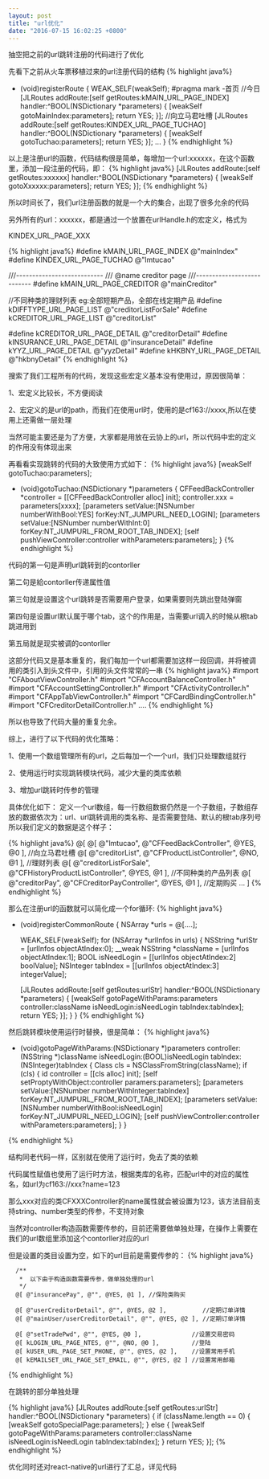 ```yaml
---
layout: post
title: "url优化"
date: "2016-07-15 16:02:25 +0800"
---
```

抽空把之前的url跳转注册的代码进行了优化

先看下之前从火车票移植过来的url注册代码的结构
{% highlight java%}
- (void)registerRoute
{
  WEAK_SELF(weakSelf);
#pragma mark -首页
    //今日
    [JLRoutes addRoute:[self getRoutes:kMAIN_URL_PAGE_INDEX]
               handler:^BOOL(NSDictionary *parameters) {
                   [weakSelf gotoMainIndex:parameters];
                   return YES;
               }];
    //向立马君吐槽
    [JLRoutes addRoute:[self getRoutes:KINDEX_URL_PAGE_TUCHAO]
               handler:^BOOL(NSDictionary *parameters) {
                    [weakSelf gotoTuchao:parameters];
                    return YES;
              }];
    ...
}
{% endhighlight %}

以上是注册url的函数，代码结构很是简单，每增加一个url:xxxxxx，在这个函数里，添加一段注册的代码，即：
{% highlight java%}
[JLRoutes addRoute:[self getRoutes:xxxxxx]
           handler:^BOOL(NSDictionary *parameters) {
                [weakSelf gotoXxxxxx:parameters];
                return YES;
          }];
{% endhighlight %}

所以时间长了，我们url注册函数的就是一个大的集合，出现了很多允余的代码

另外所有的url：xxxxxx，都是通过一个放置在urlHandle.h的宏定义，格式为

KINDEX_URL_PAGE_XXX

{% highlight java%}
  #define kMAIN_URL_PAGE_INDEX @"mainIndex"
  #define KINDEX_URL_PAGE_TUCHAO @"lmtucao"

  ///---------------------------
  /// @name creditor page
  ///---------------------------
  #define kMAIN_URL_PAGE_CREDITOR @"mainCreditor"

  //不同种类的理财列表 eg:全部短期产品，全部在线定期产品
  #define kDIFFTYPE_URL_PAGE_LIST @"creditorListForSale"
  #define kCREDITOR_URL_PAGE_LIST @"creditorList"

  #define kCREDITOR_URL_PAGE_DETAIL @"creditorDetail"
  #define kINSURANCE_URL_PAGE_DETAIL @"insuranceDetail"
  #define kYYZ_URL_PAGE_DETAIL @"yyzDetail"
  #define kHKBNY_URL_PAGE_DETAIL @"hkbnyDetail"
{% endhighlight %}

搜索了我们工程所有的代码，发现这些宏定义基本没有使用过，原因很简单：

1、宏定义比较长，不方便阅读

2、宏定义的是url的path，而我们在使用url时，使用的是cf163://xxxx,所以在使用上还需做一层处理

当然可能主要还是为了方便，大家都是用放在云协上的url，所以代码中宏的定义的作用没有体现出来

再看看实现跳转的代码的大致使用方式如下：
{% highlight java%}
  [weakSelf gotoTuchao:parameters];

- (void)gotoTuchao:(NSDictionary *)parameters
{
    CFFeedBackController *controller = [[CFFeedBackController alloc] init];
    controller.xxx = parameters[xxxx];
    [parameters setValue:[NSNumber numberWithBool:YES] forKey:NT_JUMPURL_NEED_LOGIN];
    [parameters setValue:[NSNumber numberWithInt:0] forKey:NT_JUMPURL_FROM_ROOT_TAB_INDEX];
    [self pushViewController:controller withParameters:parameters];
}
{% endhighlight %}

代码的第一句是声明url跳转到的contorller

第二句是給contorller传递属性值

第三句就是设置这个url跳转是否需要用户登录，如果需要则先跳出登陆弹窗

第四句是设置url默认属于哪个tab，这个的作用是，当需要url调入的时候从根tab跳进用到

第五局就是现实被调的contorller

这部分代码又是基本重复的，我们每加一个url都需要加这样一段回调，并将被调用的类引入到头文件中，引用的头文件常常的一串
{% highlight java%}
#import "CFAboutViewController.h"
#import "CFAccountBalanceController.h"
#import "CFAccountSettingController.h"
#import "CFActivityController.h"
#import "CFAppTabViewController.h"
#import "CFCardBindingController.h"
#import "CFCreditorDetailController.h"
....
{% endhighlight %}

所以也导致了代码大量的重复允余。

综上，进行了以下代码的优化策略：

1、使用一个数组管理所有的url，之后每加一个一个url，我们只处理数组就行

2、使用运行时实现跳转模块代码，减少大量的类库依赖

3、增加url跳转时传参的管理

具体优化如下：
定义一个url数组，每一行数组数据仍然是一个子数组，子数组存放的数据依次为：url、url跳转调用的类名称、是否需要登陆、默认的根tab序列号
所以我们定义的数据是这个样子：

{% highlight java%}
  @[
      @[ @"lmtucao", @"CFFeedBackController", @YES, @0 ],                       //向立马君吐槽
      @[ @"creditorList", @"CFProductListController", @NO, @1 ],                //理财列表
      @[ @"creditorListForSale", @"CFHistoryProductListController", @YES, @1 ], //不同种类的产品列表
      @[ @"creditorPay", @"CFCreditorPayController", @YES, @1 ],                //定期购买
      ...
  ]
{% endhighlight %}

那么在注册url的函数就可以简化成一个for循环:
{% highlight java%}

- (void)registerCommonRoute
{
   NSArray *urls = @[....];

  WEAK_SELF(weakSelf);
  for (NSArray *urlInfos in urls) {
  NSString *urlStr = [urlInfos objectAtIndex:0];
  __weak NSString *className = [urlInfos objectAtIndex:1];
  BOOL isNeedLogin = [[urlInfos objectAtIndex:2] boolValue];
  NSInteger tabIndex = [[urlInfos objectAtIndex:3] integerValue];

  [JLRoutes addRoute:[self getRoutes:urlStr]
             handler:^BOOL(NSDictionary *parameters) {
                 [weakSelf gotoPageWithParams:parameters controller:className isNeedLogin:isNeedLogin tabIndex:tabIndex];
                 return YES;
             }];
  }
}
{% endhighlight %}

然后跳转模块使用运行时替换，很是简单：
{% highlight java%}
- (void)gotoPageWithParams:(NSDictionary *)parameters
              controller:(NSString *)className
             isNeedLogin:(BOOL)isNeedLogin
                tabIndex:(NSInteger)tabIndex
{
  Class cls = NSClassFromString(className);
  if (cls) {
      id controller = [[cls alloc] init];
      [self setProptyWithObject:controller paramers:parameters];
      [parameters setValue:[NSNumber numberWithInteger:tabIndex] forKey:NT_JUMPURL_FROM_ROOT_TAB_INDEX];
      [parameters setValue:[NSNumber numberWithBool:isNeedLogin] forKey:NT_JUMPURL_NEED_LOGIN];
      [self pushViewController:controller withParameters:parameters];
    }
}

{% endhighlight %}

结构同老代码一样，区别就在使用了运行时，免去了类的依赖

代码属性赋值也使用了运行时方法，根据类库的名称，匹配url中的对应的属性名，如url为cf163://xxx?name=123

那么xxx对应的类CFXXXController的name属性就会被设置为123，该方法目前支持string、number类型的传参，不支持对象

当然对controller构造函数需要传参的，目前还需要做单独处理，在操作上需要在我们的url数组里添加这个contorller对应的url

但是设置的类目设置为空，如下的url目前是需要传参的：
{% highlight java%}

      /**
       *  以下由于构造函数需要传参，做单独处理的url
       */
      @[ @"insurancePay", @"", @YES, @1 ], //保险类购买

      @[ @"userCreditorDetail", @"", @YES, @2 ],          //定期订单详情
      @[ @"mainUser/userCreditorDetail", @"", @YES, @2 ], //定期订单详情

      @[ @"setTradePwd", @"", @YES, @0 ],              //设置交易密码
      @[ kLOGIN_URL_PAGE_NTES, @"", @NO, @0 ],         //登陆
      @[ kUSER_URL_PAGE_SET_PHONE, @"", @YES, @2 ],    //设置常用手机
      @[ kEMAILSET_URL_PAGE_SET_EMAIL, @"", @YES, @2 ] //设置常用邮箱

{% endhighlight %}

在跳转的部分单独处理

{% highlight java%}
[JLRoutes addRoute:[self getRoutes:urlStr]
               handler:^BOOL(NSDictionary *parameters) {
                   if (className.length == 0) {
                       [weakSelf gotoSpecialPage:parameters];
                   }
                   else {
                       [weakSelf gotoPageWithParams:parameters controller:className isNeedLogin:isNeedLogin tabIndex:tabIndex];
                   }
                   return YES;
               }];
{% endhighlight %}

优化同时还对react-native的url进行了汇总，详见代码

